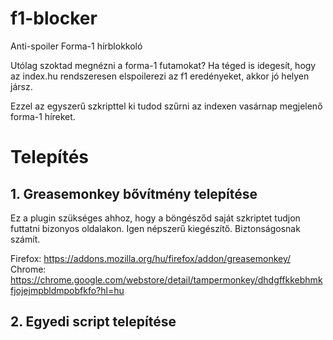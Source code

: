 # f1-blocker
Anti-spoiler Forma-1 hírblokkoló

Utólag szoktad megnézni a forma-1 futamokat?
Ha téged is idegesít, hogy az index.hu rendszeresen elspoilerezi az f1 eredényeket, akkor jó helyen jársz.

Ezzel az egyszerű szkripttel ki tudod szűrni az indexen vasárnap megjelenő forma-1 híreket.

# Telepítés

## 1. Greasemonkey bővítmény telepítése

Ez a plugin szükséges ahhoz, hogy a böngésződ saját szkriptet tudjon futtatni bizonyos oldalakon. Igen népszerű kiegészítő. Biztonságosnak számít.

Firefox: [](https://addons.mozilla.org/hu/firefox/addon/greasemonkey/)https://addons.mozilla.org/hu/firefox/addon/greasemonkey/
Chrome: https://chrome.google.com/webstore/detail/tampermonkey/dhdgffkkebhmkfjojejmpbldmpobfkfo?hl=hu

## 2. Egyedi script telepítése
